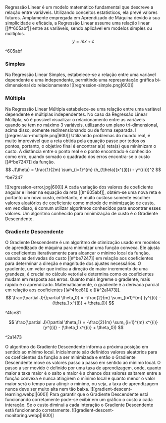 Regressão Linear é um modelo matemático fundamental que descreve a relação entre variáveis. Utilizando conceitos estatísticos, ela prevê valores futuros. Amplamente empregada em Aprendizado de Máquina devido à sua simplicidade e eficácia, a Regressão Linear assume uma relação linear [[#^605abf]] entre as variáveis, sendo aplicável em modelos simples ou múltiplos.
$$
y = mx + c
$$

^605abf

### Simples
Na Regressão Linear Simples, estabelece-se a relação entre uma variável dependente e uma independente, permitindo uma representação gráfica bi-dimensional do relacionamento
![[regression-simple.png|600]]
### Múltipla
Na Regressão Linear Múltipla estabelece-se uma relação entre uma variável dependente e múltiplas independentes. No caso da Regressão Linear Múltipla, só é possível visualizar o relacionamento entre as variáveis quando se tem no máximo 3 variáveis, utilizando um plano tri-dimensional, acima disso, somente redimensionando ou de forma separada.
![[regression-multiple.png|600]]
Utilizando problemas do mundo real, é muito improvável que a reta obtida pela equação passe por todos os pontos, portanto, o objetivo final é encontrar a(s) reta(s) que minimizam o custo. A distância entre o ponto real e o ponto encontrado é conhecido como erro, quando somado o quadrado dos erros encontra-se o custo [[#^be7247]] da função. 
$$
J(\theta) = \frac{1}{2m} \sum_{i=1}^{m} (h_{\theta}(x^{(i)}) - y^{(i)})^2
$$
^be7247

![[regression-error.jpg|600]]
A cada variação dos valores de coeficiente angular e linear na equação da reta [[#^605abf]], obtém-se uma nova reta e portanto um novo custo, entretanto, é muito custoso somente escolher valores aleatórios de coeficiente como método de minimização de custo, em vez disso, é comum utilizar algoritmos conhecidos para encontrar esses valores. Um algoritmo conhecido para minimização de custo é o Gradiente Descendente.
### Gradiente Descendente
O Gradiente Descendente é um algoritmo de otimização usado em modelos de aprendizado de máquina para minimizar uma função convexa. Ele ajusta os coeficientes iterativamente para alcançar o mínimo local da função, usando as derivadas do custo [[#^be7247]] em relação aos coeficientes para determinar a direção e magnitude dos ajustes necessários. O gradiente, um vetor que indica a direção de maior incremento de uma grandeza, é crucial no cálculo vetorial e determina como os coeficientes mudam em resposta aos erros. Quanto mais íngreme o gradiente, mais rápido é o aprendizado. Matematicamente, o gradiente é a derivada parcial em relação aos coeficientes [[#^4fce81]] e [[#^2a1473]].
$$
\frac{\partial J}{\partial \theta_0} = -\frac{2}{m} \sum_{i=1}^{m} (y^{(i)} - (\theta_1 x^{(i)} + \theta_0))
$$

^4fce81

$$
\frac{\partial J}{\partial \theta_1} = -\frac{2}{m} \sum_{i=1}^{m} x^{(i)}(y^{(i)} - (\theta_1 x^{(i)} + \theta_0))
$$

^2a1473

O algoritmo do Gradiente Descendente informa a próxima posição em sentido ao mínimo local. Inicialmente são definidos valores aleatórios para os coeficientes da função a ser minimizada e então o Gradiente Descendente move os valores passo a passo em sentido ao mínimo local. O passo a ser movido é definido por uma taxa de aprendizagem, onde, quanto maior a taxa maior é o salto e maior é a chance dos valores saltarem entre a função convexa e nunca atingirem o mínimo local e quanto menor o valor maior será o tempo para atingir o mínimo, ou seja, a taxa de aprendizagem nunca deve ser muito alta nem tão baixa.
![[gradient-descent-learning.webp||600]]
Para garantir que o Gradiente Descendente está funcionando corretamente pode-se exibir em um gráfico o custo a cada interação. Se o custo diminui a cada interação o Gradiente Descendente está funcionando corretamente.
![[gradient-descent-monitoring.webp||600]]